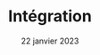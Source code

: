 ---
layout: post
title: 'Intégration'
caption:
description: >

date: 22 janvier 2023
image: 
  path: /assets/img/services/cover-integration-2.jpg
  srcset: 
    1920w: /assets/img/services/cover-integration@0,5x-2.jpg
    960w:  /assets/img/services/cover-integration@0,25x-2.jpg

links:
  - title: Plus d'informations
    url: /contact
accent_color: '#4fb1ba'
accent_image:
theme_color: '#193747'
sitemap: false
---
